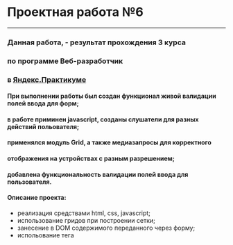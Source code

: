 ﻿# Проектная работа №6

---

### Данная работа, - результат прохождения 3 курса

### по программе **Веб-разработчик**

### в [Яндекс.Практикуме](https://praktikum.yandex.ru/)

#### При выполнении работы был создан функционал живой валидации полей ввода для форм;

#### в работе приминен javascript, созданы слушатели для разных действий польователя;

#### применялся модуль Grid, а также медиазапросы для корректного

#### отображения на устройствах с разным разрешением;

#### добавлена функциональность валидации полей ввода для пользователя.

#### Описание проекта:

- реализация средствами html, css, javascript;
- использование гридов при построении сетки;
- занесение в DOM содержимого переданного через форму;
- испольование тега <template> для возможности создавать новые элементы;
- верстка блока средствами Grid;
- возможность удаление блоков с DOM с помощью JS;
- живая валидация средствами JS;
- использование JS для закрытие попапов с помощью кунопок клавиатуры;

### Ссылка на проект на [Гитхаб](https://newrdlink.github.io/mesto/index.html)

